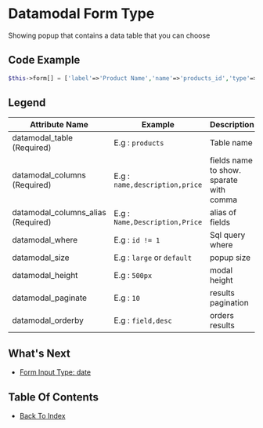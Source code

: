 # Datamodal Form Type
Showing popup that contains a data table that you can choose

## Code Example
```php
$this->form[] = ['label'=>'Product Name','name'=>'products_id','type'=>'datamodal','datamodal_table'=>'products','datamodal_where'=>'','datamodal_columns'=>'name,description,price','datamodal_columns_alias'=>'Name,Description,Price','required'=>true];	
```
## Legend
| Attribute Name | Example | Description
| -------------- | ----------- | --------- |
| datamodal_table (Required) | E.g : `products` | Table name |
| datamodal_columns (Required) | E.g : `name,description,price` | fields name to show. sparate with comma |
| datamodal_columns_alias (Required) | E.g : `Name,Description,Price` | alias of fields |
| datamodal_where | E.g : `id != 1` | Sql query where |
| datamodal_size | E.g : `large` or `default` | popup size |
| datamodal_height | E.g : `500px` | modal height |
| datamodal_paginate | E.g : `10` | results pagination |
| datamodal_orderby | E.g : `field,desc` | orders results |

## What's Next
- [Form Input Type: date](./form-date.md)

## Table Of Contents
- [Back To Index](./index.md)
